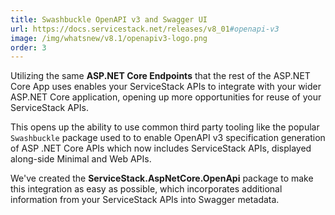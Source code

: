 ```yaml
---
title: Swashbuckle OpenAPI v3 and Swagger UI
url: https://docs.servicestack.net/releases/v8_01#openapi-v3
image: /img/whatsnew/v8.1/openapiv3-logo.png
order: 3
---
```


Utilizing the same **ASP.NET Core Endpoints** that the rest of the ASP.NET Core App uses enables your ServiceStack APIs 
to integrate with your wider ASP.NET Core application, opening up more opportunities for reuse of your ServiceStack APIs.

This opens up the ability to use common third party tooling like the popular `Swashbuckle` package used to to
enable OpenAPI v3 specification generation of ASP .NET Core APIs which now includes ServiceStack APIs, 
displayed along-side Minimal and Web APIs. 

We've created the **ServiceStack.AspNetCore.OpenApi** package to make this integration as easy as possible, which 
incorporates additional information from your ServiceStack APIs into Swagger metadata.